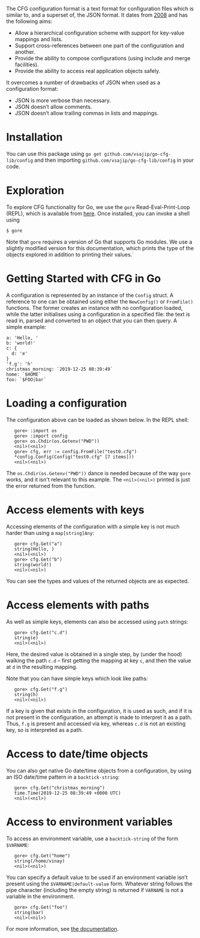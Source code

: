 The CFG configuration format is a text format for configuration files which is similar to, and a superset of, the JSON format. It dates from [2008](https://wiki.python.org/moin/HierConfig) and has the following aims:

* Allow a hierarchical configuration scheme with support for key-value mappings and lists.
* Support cross-references between one part of the configuration and another.
* Provide the ability to compose configurations (using include and merge facilities).
* Provide the ability to access real application objects safely.

It overcomes a number of drawbacks of JSON when used as a configuration format:

* JSON is more verbose than necessary.
* JSON doesn’t allow comments.
* JSON doesn’t allow trailing commas in lists and mappings.

Installation
============
You can use this package using ``go get github.com/vsajip/go-cfg-lib/config`` and then importing ``github.com/vsajip/go-cfg-lib/config`` in your code.

Exploration
============
To explore CFG functionality for Go, we use the `gore` Read-Eval-Print-Loop (REPL), which is available from [here](https://github.com/motemen/gore). Once installed, you can invoke a shell using
```
$ gore
```
Note that `gore` requires a version of Go that supports Go modules. We use a slightly modified version for this documentation, which prints the type of the objects explored in addition to printing their values.`

Getting Started with CFG in Go
==============================
A configuration is represented by an instance of the `Config` struct. A reference to one can be obtained using either the `NewConfig()` or `FromFile()` functions. The former creates an instance with no configuration loaded, while the latter initialises using a configuration in a specified file: the text is read in, parsed and converted to an object that you can then query. A simple example:

```
a: 'Hello, '
b: 'world!'
c: {
  d: 'e'
}
'f.g': 'h'
christmas_morning: `2019-12-25 08:39:49`
home: `$HOME`
foo: `$FOO|bar`
```

Loading a configuration
=======================
The configuration above can be loaded as shown below. In the REPL shell:

```
   gore> :import os
   gore> :import config
   gore> os.Chdir(os.Getenv("PWD"))
   <nil>(<nil>)
   gore> cfg, err := config.FromFile("test0.cfg")
   *config.Config(Config("test0.cfg" [7 items]))
   <nil>(<nil>)
```
The ``os.Chdir(os.Getenv("PWD"))`` dance is needed because of the way ``gore`` works, and it isn't relevant to this example. The ``<nil>(<nil>)`` printed is just the error returned from the function.

Access elements with keys
=========================
Accessing elements of the configuration with a simple key is not much harder than using a ``map[string]Any``:

```
   gore> cfg.Get("a")
   string(Hello, )
   <nil>(<nil>)
   gore> cfg.Get("b")
   string(world!)
   <nil>(<nil>)
```
You can see the types and values of the returned objects are as expected.

Access elements with paths
==========================
As well as simple keys, elements  can also be accessed using `path` strings:
```
   gore> cfg.Get("c.d")
   string(e)
   <nil>(<nil>)
```
Here, the desired value is obtained in a single step, by (under the hood) walking the path `c.d` – first getting the mapping at key `c`, and then the value at `d` in the resulting mapping.

Note that you can have simple keys which look like paths:
```
   gore> cfg.Get("f.g")
   string(h)
   <nil>(<nil>)
```
If a key is given that exists in the configuration, it is used as such, and if it is not present in the configuration, an attempt is made to interpret it as a path. Thus, `f.g` is present and accessed via key, whereas `c.d` is not an existing key, so is interpreted as a path.

Access to date/time objects
===========================
You can also get native Go date/time objects from a configuration, by using an ISO date/time pattern in a `backtick-string`:
```
   gore> cfg.Get("christmas_morning")
   time.Time(2019-12-25 08:39:49 +0000 UTC)
   <nil>(<nil>)
```
Access to environment variables
===============================

To access an environment variable, use a `backtick-string` of the form `$VARNAME`:
```
   gore> cfg.Get("home")
   string(/home/vinay)
   <nil>(<nil>)
```
You can specify a default value to be used if an environment variable isn’t present using the `$VARNAME|default-value` form. Whatever string follows the pipe character (including the empty string) is returned if `VARNAME` is not a variable in the environment.
```
   gore> cfg.Get("foo")
   string(bar)
   <nil>(<nil>)
```
For more information, see [the documentation](https://docs.red-dove.com/cfg/index.html).
